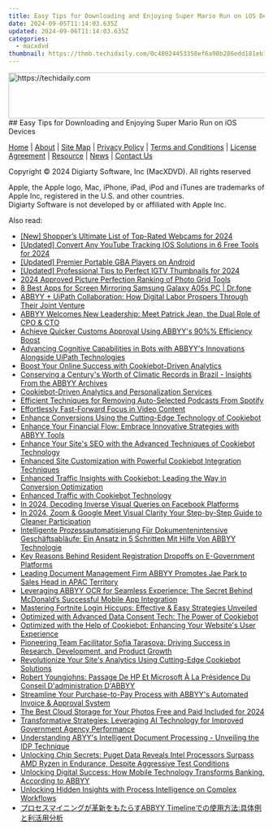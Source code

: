 ```yaml
---
title: Easy Tips for Downloading and Enjoying Super Mario Run on iOS Devices
date: 2024-09-05T11:14:03.635Z
updated: 2024-09-06T11:14:03.635Z
categories:
  - macxdvd
thumbnail: https://thmb.techidaily.com/0c48024453358ef6a98b286edd181eb113a17b3521d6666287ecd3868dbe5cda.jpg
---
```


<!-- affiliate ads begin -->
<a href="https://zebaoaffiliateprogram.pxf.io/c/5597632/2137975/21526" target="_top" id="2137975">
  <img src="//a.impactradius-go.com/display-ad/21526-2137975" border="0" alt="https://techidaily.com" width="728" height="90"/>
</a>
<img height="0" width="0" src="https://zebaoaffiliateprogram.pxf.io/i/5597632/2137975/21526" style="position:absolute;visibility:hidden;" border="0" />
<!-- affiliate ads end -->
## Easy Tips for Downloading and Enjoying Super Mario Run on iOS Devices

[Home](https://tools.techidaily.com/macxdvd/products/) | [About](https://tools.techidaily.com/macxdvd/products/) | [Site Map](https://tools.techidaily.com/macxdvd/products/) | [Privacy Policy](https://tools.techidaily.com/macxdvd/products/) | [Terms and Conditions](https://tools.techidaily.com/macxdvd/products/) | [License Agreement](https://tools.techidaily.com/macxdvd/products/) | [Resource](https://tools.techidaily.com/macxdvd/products/) | [News](https://tools.techidaily.com/macxdvd/products/) | [Contact Us](https://tools.techidaily.com/macxdvd/products/)

Copyright © 2024 Digiarty Software, Inc (MacXDVD). All rights reserved

Apple, the Apple logo, Mac, iPhone, iPad, iPod and iTunes are trademarks of Apple Inc, registered in the U.S. and other countries.  
Digiarty Software is not developed by or affiliated with Apple Inc.

<ins class="adsbygoogle"
     style="display:block"
     data-ad-format="autorelaxed"
     data-ad-client="ca-pub-7571918770474297"
     data-ad-slot="1223367746"></ins>



<ins class="adsbygoogle"
     style="display:block"
     data-ad-client="ca-pub-7571918770474297"
     data-ad-slot="8358498916"
     data-ad-format="auto"
     data-full-width-responsive="true"></ins>

<span class="atpl-alsoreadstyle">Also read:</span>
<div><ul>
<li><a href="https://screen-activity-recording.techidaily.com/new-shoppers-ultimate-list-of-top-rated-webcams-for-2024/"><u>[New] Shopper’s Ultimate List of Top-Rated Webcams for 2024</u></a></li>
<li><a href="https://facebook-video-footage.techidaily.com/updated-convert-any-youtube-tracking-ios-solutions-in-6-free-tools-for-2024/"><u>[Updated] Convert Any YouTube Tracking  IOS Solutions in 6 Free Tools for 2024</u></a></li>
<li><a href="https://screen-mirroring-recording.techidaily.com/updated-premier-portable-gba-players-on-android/"><u>[Updated] Premier Portable GBA Players on Android</u></a></li>
<li><a href="https://instagram-video-files.techidaily.com/updated-professional-tips-to-perfect-igtv-thumbnails-for-2024/"><u>[Updated] Professional Tips to Perfect IGTV Thumbnails for 2024</u></a></li>
<li><a href="https://vp-tips.techidaily.com/2024-approved-picture-perfection-ranking-of-photo-grid-tools/"><u>2024 Approved  Picture Perfection  Ranking of Photo Grid Tools</u></a></li>
<li><a href="https://screen-mirror.techidaily.com/8-best-apps-for-screen-mirroring-samsung-galaxy-a05s-pc-drfone-by-drfone-android/"><u>8 Best Apps for Screen Mirroring Samsung Galaxy A05s PC | Dr.fone</u></a></li>
<li><a href="https://discover-brilliant.techidaily.com/abbyy-plus-uipath-collaboration-how-digital-labor-prospers-through-their-joint-venture/"><u>ABBYY + UiPath Collaboration: How Digital Labor Prospers Through Their Joint Venture</u></a></li>
<li><a href="https://discover-brilliant.techidaily.com/abbyy-welcomes-new-leadership-meet-patrick-jean-the-dual-role-of-cpo-and-cto/"><u>ABBYY Welcomes New Leadership: Meet Patrick Jean, the Dual Role of CPO & CTO</u></a></li>
<li><a href="https://discover-brilliant.techidaily.com/achieve-quicker-customs-approval-using-abbyys-90-efficiency-boost/"><u>Achieve Quicker Customs Approval Using ABBYY's 90%% Efficiency Boost</u></a></li>
<li><a href="https://discover-brilliant.techidaily.com/advancing-cognitive-capabilities-in-bots-with-abbyys-innovations-alongside-uipath-technologies/"><u>Advancing Cognitive Capabilities in Bots with ABBYY's Innovations Alongside UiPath Technologies</u></a></li>
<li><a href="https://discover-brilliant.techidaily.com/boost-your-online-success-with-cookiebot-driven-analytics/"><u>Boost Your Online Success with Cookiebot-Driven Analytics</u></a></li>
<li><a href="https://discover-brilliant.techidaily.com/conserving-a-centurys-worth-of-climatic-records-in-brazil-insights-from-the-abbyy-archives/"><u>Conserving a Century's Worth of Climatic Records in Brazil - Insights From the ABBYY Archives</u></a></li>
<li><a href="https://discover-brilliant.techidaily.com/cookiebot-driven-analytics-and-personalization-services/"><u>Cookiebot-Driven Analytics and Personalization Services</u></a></li>
<li><a href="https://extra-information.techidaily.com/efficient-techniques-for-removing-auto-selected-podcasts-from-spotify/"><u>Efficient Techniques for Removing Auto-Selected Podcasts From Spotify</u></a></li>
<li><a href="https://extra-tips.techidaily.com/effortlessly-fast-forward-focus-in-video-content/"><u>Effortlessly Fast-Forward Focus in Video Content</u></a></li>
<li><a href="https://discover-brilliant.techidaily.com/enhance-conversions-using-the-cutting-edge-technology-of-cookiebot/"><u>Enhance Conversions Using the Cutting-Edge Technology of Cookiebot</u></a></li>
<li><a href="https://discover-brilliant.techidaily.com/enhance-your-financial-flow-embrace-innovative-strategies-with-abbyy-tools/"><u>Enhance Your Financial Flow: Embrace Innovative Strategies with ABBYY Tools</u></a></li>
<li><a href="https://discover-brilliant.techidaily.com/enhance-your-sites-seo-with-the-advanced-techniques-of-cookiebot-technology/"><u>Enhance Your Site's SEO with the Advanced Techniques of Cookiebot Technology</u></a></li>
<li><a href="https://discover-brilliant.techidaily.com/enhanced-site-customization-with-powerful-cookiebot-integration-techniques/"><u>Enhanced Site Customization with Powerful Cookiebot Integration Techniques</u></a></li>
<li><a href="https://discover-brilliant.techidaily.com/enhanced-traffic-insights-with-cookiebot-leading-the-way-in-conversion-optimization/"><u>Enhanced Traffic Insights with Cookiebot: Leading the Way in Conversion Optimization</u></a></li>
<li><a href="https://discover-brilliant.techidaily.com/enhanced-traffic-with-cookiebot-technology/"><u>Enhanced Traffic with Cookiebot Technology</u></a></li>
<li><a href="https://facebook-video-content.techidaily.com/in-2024-decoding-inverse-visual-queries-on-facebook-platforms/"><u>In 2024, Decoding Inverse Visual Queries on Facebook Platforms</u></a></li>
<li><a href="https://screen-capture.techidaily.com/in-2024-zoom-and-google-meet-visual-clarity-your-step-by-step-guide-to-cleaner-participation/"><u>In 2024, Zoom & Google Meet Visual Clarity  Your Step-by-Step Guide to Cleaner Participation</u></a></li>
<li><a href="https://discover-brilliant.techidaily.com/intelligente-prozessautomatisierung-fur-dokumentenintensive-geschaftsablaufe-ein-ansatz-in-5-schritten-mit-hilfe-von-abbyy-technologie/"><u>Intelligente Prozessautomatisierung Für Dokumentenintensive Geschäftsabläufe: Ein Ansatz in 5 Schritten Mit Hilfe Von ABBYY Technologie</u></a></li>
<li><a href="https://discover-brilliant.techidaily.com/key-reasons-behind-resident-registration-dropoffs-on-e-government-platforms/"><u>Key Reasons Behind Resident Registration Dropoffs on E-Government Platforms</u></a></li>
<li><a href="https://discover-brilliant.techidaily.com/leading-document-management-firm-abbyy-promotes-jae-park-to-sales-head-in-apac-territory/"><u>Leading Document Management Firm ABBYY Promotes Jae Park to Sales Head in APAC Territory</u></a></li>
<li><a href="https://discover-brilliant.techidaily.com/leveraging-abbyy-ocr-for-seamless-experience-the-secret-behind-mcdonalds-successful-mobile-app-integration/"><u>Leveraging ABBYY OCR for Seamless Experience: The Secret Behind McDonald’s Successful Mobile App Integration</u></a></li>
<li><a href="https://program-issues.techidaily.com/1722995182469-mastering-fortnite-login-hiccups-effective-and-easy-strategies-unveiled/"><u>Mastering Fortnite Login Hiccups: Effective & Easy Strategies Unveiled</u></a></li>
<li><a href="https://discover-brilliant.techidaily.com/optimized-with-advanced-data-consent-tech-the-power-of-cookiebot/"><u>Optimized with Advanced Data Consent Tech: The Power of Cookiebot</u></a></li>
<li><a href="https://discover-brilliant.techidaily.com/optimized-with-the-help-of-cookiebot-enhancing-your-websites-user-experience/"><u>Optimized with the Help of Cookiebot: Enhancing Your Website's User Experience</u></a></li>
<li><a href="https://discover-brilliant.techidaily.com/pioneering-team-facilitator-sofia-tarasova-driving-success-in-research-development-and-product-growth/"><u>Pioneering Team Facilitator Sofia Tarasova: Driving Success in Research, Development, and Product Growth</u></a></li>
<li><a href="https://discover-brilliant.techidaily.com/revolutionize-your-sites-analytics-using-cutting-edge-cookiebot-solutions/"><u>Revolutionize Your Site's Analytics Using Cutting-Edge Cookiebot Solutions</u></a></li>
<li><a href="https://discover-brilliant.techidaily.com/robert-youngjohns-passage-de-hp-et-microsoft-a-la-presidence-du-conseil-dadministration-dabbyy/"><u>Robert Youngjohns: Passage De HP Et Microsoft À La Présidence Du Conseil D'administration D'ABBYY</u></a></li>
<li><a href="https://discover-brilliant.techidaily.com/streamline-your-purchase-to-pay-process-with-abbyys-automated-invoice-and-approval-system/"><u>Streamline Your Purchase-to-Pay Process with ABBYY's Automated Invoice & Approval System</u></a></li>
<li><a href="https://extra-lessons.techidaily.com/the-best-cloud-storage-for-your-photos-free-and-paid-included-for-2024/"><u>The Best Cloud Storage for Your Photos  Free and Paid Included for 2024</u></a></li>
<li><a href="https://discover-brilliant.techidaily.com/transformative-strategies-leveraging-ai-technology-for-improved-government-agency-performance/"><u>Transformative Strategies: Leveraging AI Technology for Improved Government Agency Performance</u></a></li>
<li><a href="https://discover-brilliant.techidaily.com/understanding-abyys-intelligent-document-processing-unveiling-the-idp-technique/"><u>Understanding ABYY's Intelligent Document Processing - Unveiling the IDP Technique</u></a></li>
<li><a href="https://hardware-help.techidaily.com/unlocking-chip-secrets-puget-data-reveals-intel-processors-surpass-amd-ryzen-in-endurance-despite-aggressive-test-conditions/"><u>Unlocking Chip Secrets: Puget Data Reveals Intel Processors Surpass AMD Ryzen in Endurance, Despite Aggressive Test Conditions</u></a></li>
<li><a href="https://discover-brilliant.techidaily.com/unlocking-digital-success-how-mobile-technology-transforms-banking-according-to-abbyy/"><u>Unlocking Digital Success: How Mobile Technology Transforms Banking, According to ABBYY</u></a></li>
<li><a href="https://discover-brilliant.techidaily.com/unlocking-hidden-insights-with-process-intelligence-on-complex-workflows/"><u>Unlocking Hidden Insights with Process Intelligence on Complex Workflows</u></a></li>
<li><a href="https://discover-brilliant.techidaily.com/1724313016476-abbyy-timeline/"><u>プロセスマイニングが革新をもたらすABBYY Timelineでの使用方法:具体例と利活用分析</u></a></li>
</ul></div>
